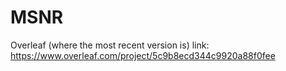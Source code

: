 # MSNR
Overleaf (where the most recent version is) link: https://www.overleaf.com/project/5c9b8ecd344c9920a88f0fee
